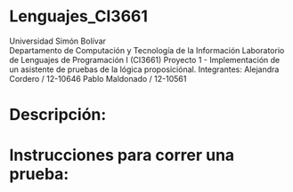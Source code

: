 # Lenguajes_CI3661

Universidad Simón Bolívar  
Departamento de Computación y Tecnología de la Información
Laboratorio de Lenguajes de Programación I (CI3661)
Proyecto 1 - Implementación de un asistente de pruebas
de la lógica proposiciónal.
Integrantes:
    Alejandra Cordero / 12-10646
    Pablo Maldonado / 12-10561

# Descripción:

# Instrucciones para correr una prueba:
